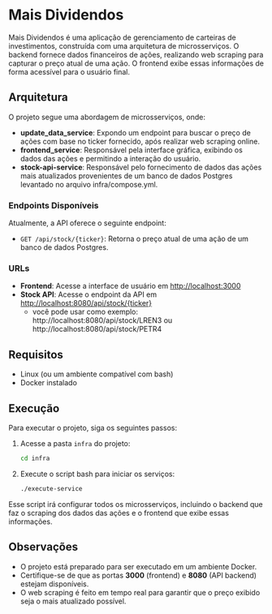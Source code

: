 # Mais Dividendos

Mais Dividendos é uma aplicação de gerenciamento de carteiras de investimentos, construída com uma arquitetura de microsserviços. O backend fornece dados financeiros de ações, realizando web scraping para capturar o preço atual de uma ação. O frontend exibe essas informações de forma acessível para o usuário final.

## Arquitetura

O projeto segue uma abordagem de microsserviços, onde:

- **update_data_service**: Expondo um endpoint para buscar o preço de ações com base no ticker fornecido, após realizar web scraping online.
- **frontend_service**: Responsável pela interface gráfica, exibindo os dados das ações e permitindo a interação do usuário.
- **stock-api-service**: Responsável pelo fornecimento de dados das ações mais atualizados provenientes de um banco de dados Postgres levantado no arquivo infra/compose.yml.

### Endpoints Disponíveis

Atualmente, a API oferece o seguinte endpoint:

- `GET /api/stock/{ticker}`: Retorna o preço atual de uma ação de um banco de dados Postgres.

### URLs

- **Frontend**: Acesse a interface de usuário em [http://localhost:3000](http://localhost:3000)
- **Stock API**: Acesse o endpoint da API em [http://localhost:8080/api/stock/{ticker}](http://localhost:8080/api/stock/{ticker})
    -  você pode usar como exemplo: http://localhost:8080/api/stock/LREN3 ou http://localhost:8080/api/stock/PETR4

## Requisitos

- Linux (ou um ambiente compatível com bash)
- Docker instalado

## Execução

Para executar o projeto, siga os seguintes passos:

1. Acesse a pasta `infra` do projeto:
    ```bash
    cd infra
    ```

2. Execute o script bash para iniciar os serviços:
    ```bash
    ./execute-service
    ```

Esse script irá configurar todos os microsserviços, incluindo o backend que faz o scraping dos dados das ações e o frontend que exibe essas informações.

## Observações

- O projeto está preparado para ser executado em um ambiente Docker.
- Certifique-se de que as portas **3000** (frontend) e **8080** (API backend) estejam disponíveis.
- O web scraping é feito em tempo real para garantir que o preço exibido seja o mais atualizado possível.
